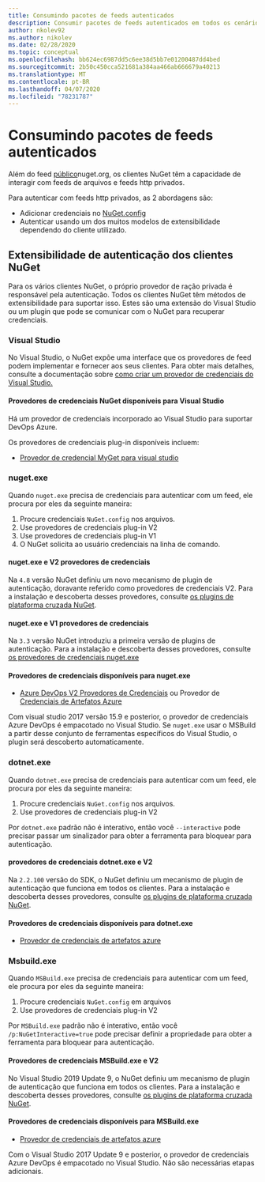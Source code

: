 ```yaml
---
title: Consumindo pacotes de feeds autenticados
description: Consumir pacotes de feeds autenticados em todos os cenários do cliente NuGet
author: nkolev92
ms.author: nikolev
ms.date: 02/28/2020
ms.topic: conceptual
ms.openlocfilehash: bb624ec6987dd5c6ee38d5bb7e01200487dd4bed
ms.sourcegitcommit: 2b50c450cca521681a384aa466ab666679a40213
ms.translationtype: MT
ms.contentlocale: pt-BR
ms.lasthandoff: 04/07/2020
ms.locfileid: "78231787"
---
```

# <a name="consuming-packages-from-authenticated-feeds"></a>Consumindo pacotes de feeds autenticados

Além do feed [público](https://api.nuget.org/v3/index.json)nuget.org, os clientes NuGet têm a capacidade de interagir com feeds de arquivos e feeds http privados.


Para autenticar com feeds http privados, as 2 abordagens são:

* Adicionar credenciais no [NuGet.config](../reference/nuget-config-file.md#packagesourcecredentials)
* Autenticar usando um dos muitos modelos de extensibilidade dependendo do cliente utilizado.

## <a name="nuget-clients-authentication-extensibility"></a>Extensibilidade de autenticação dos clientes NuGet

Para os vários clientes NuGet, o próprio provedor de ração privada é responsável pela autenticação.
Todos os clientes NuGet têm métodos de extensibilidade para suportar isso. Estes são uma extensão do Visual Studio ou um plugin que pode se comunicar com o NuGet para recuperar credenciais.

### <a name="visual-studio"></a>Visual Studio

No Visual Studio, o NuGet expõe uma interface que os provedores de feed podem implementar e fornecer aos seus clientes. Para obter mais detalhes, consulte a documentação sobre [como criar um provedor de credenciais do Visual Studio.](../reference/extensibility/NuGet-Credential-Providers-for-Visual-Studio.md)

#### <a name="available-nuget-credential-providers-for-visual-studio"></a>Provedores de credenciais NuGet disponíveis para Visual Studio

Há um provedor de credenciais incorporado ao Visual Studio para suportar DevOps Azure.


Os provedores de credenciais plug-in disponíveis incluem:

* [Provedor de credencial MyGet para visual studio](http://docs.myget.org/docs/reference/credential-provider-for-visual-studio)

### <a name="nugetexe"></a>nuget.exe

Quando `nuget.exe` precisa de credenciais para autenticar com um feed, ele procura por eles da seguinte maneira:

1. Procure credenciais `NuGet.config` nos arquivos.
1. Use provedores de credenciais plug-in V2
1. Use provedores de credenciais plug-in V1
1. O NuGet solicita ao usuário credenciais na linha de comando.

#### <a name="nugetexe-and-v2-credential-providers"></a>nuget.exe e V2 provedores de credenciais

Na `4.8` versão NuGet definiu um novo mecanismo de plugin de autenticação, doravante referido como provedores de credenciais V2.
Para a instalação e descoberta desses provedores, consulte [os plugins de plataforma cruzada NuGet](../reference/extensibility/NuGet-Cross-Platform-Plugins.md#plugin-installation-and-discovery).

#### <a name="nugetexe-and-v1-credential-providers"></a>nuget.exe e V1 provedores de credenciais

Na `3.3` versão NuGet introduziu a primeira versão de plugins de autenticação.
Para a instalação e descoberta desses provedores, consulte [os provedores de credenciais nuget.exe](../reference/extensibility/nuget-exe-Credential-Providers.md#nugetexe-credential-provider-discovery)

#### <a name="available-credential-providers-for-nugetexe"></a>Provedores de credenciais disponíveis para nuget.exe

* [Azure DevOps V2 Provedores de Credenciais](/azure/devops/artifacts/nuget/nuget-exe?view=azure-devops#add-a-feed-to-nuget-482-or-later) ou Provedor de [Credenciais de Artefatos Azure](https://github.com/microsoft/artifacts-credprovider)

Com visual studio 2017 versão 15.9 e posterior, o provedor de credenciais Azure DevOps é empacotado no Visual Studio.
Se `nuget.exe` usar o MSBuild a partir desse conjunto de ferramentas específicos do Visual Studio, o plugin será descoberto automaticamente.

### <a name="dotnetexe"></a>dotnet.exe

Quando `dotnet.exe` precisa de credenciais para autenticar com um feed, ele procura por eles da seguinte maneira:

1. Procure credenciais `NuGet.config` nos arquivos.
1. Use provedores de credenciais plug-in V2

Por `dotnet.exe` padrão não é interativo, então você `--interactive` pode precisar passar um sinalizador para obter a ferramenta para bloquear para autenticação.

#### <a name="dotnetexe-and-v2-credential-providers"></a>provedores de credenciais dotnet.exe e V2

Na `2.2.100` versão do SDK, o NuGet definiu um mecanismo de plugin de autenticação que funciona em todos os clientes.
Para a instalação e descoberta desses provedores, consulte [os plugins de plataforma cruzada NuGet](../reference/extensibility/NuGet-Cross-Platform-Plugins.md#plugin-installation-and-discovery).

#### <a name="available-credential-providers-for-dotnetexe"></a>Provedores de credenciais disponíveis para dotnet.exe

* [Provedor de credenciais de artefatos azure](https://github.com/microsoft/artifacts-credprovider)

### <a name="msbuildexe"></a>Msbuild.exe

Quando `MSBuild.exe` precisa de credenciais para autenticar com um feed, ele procura por eles da seguinte maneira:

1. Procure credenciais `NuGet.config` em arquivos
1. Use provedores de credenciais plug-in V2

Por `MSBuild.exe` padrão não é interativo, então você `/p:NuGetInteractive=true` pode precisar definir a propriedade para obter a ferramenta para bloquear para autenticação.

#### <a name="msbuildexe-and-v2-credential-providers"></a>Provedores de credenciais MSBuild.exe e V2

No Visual Studio 2019 Update 9, o NuGet definiu um mecanismo de plugin de autenticação que funciona em todos os clientes.
Para a instalação e descoberta desses provedores, consulte [os plugins de plataforma cruzada NuGet](../reference/extensibility/NuGet-Cross-Platform-Plugins.md#plugin-installation-and-discovery).

#### <a name="available-credential-providers-for-msbuildexe"></a>Provedores de credenciais disponíveis para MSBuild.exe

* [Provedor de credenciais de artefatos azure](https://github.com/microsoft/artifacts-credprovider)

Com o Visual Studio 2017 Update 9 e posterior, o provedor de credenciais Azure DevOps é empacotado no Visual Studio. Não são necessárias etapas adicionais.
